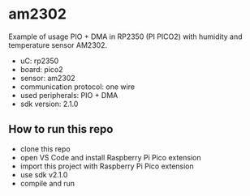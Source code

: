 # am2302

Example of usage PIO + DMA in RP2350 (PI PICO2) with humidity and temperature sensor AM2302.

- uC: rp2350
- board: pico2
- sensor: am2302
- communication protocol: one wire 
- used peripherals: PIO + DMA
- sdk version: 2.1.0

## How to run this repo

- clone this repo
- open VS Code and install Raspberry Pi Pico extension
- import this project with Raspberry Pi Pico extension
- use sdk v2.1.0
- compile and run
